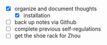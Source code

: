 - [x] organize and document thoughts
    - [x] installation
- [ ] back up notes via Github
- [ ] complete previous self-regulations
- [ ] get the shoe rack for Zhou